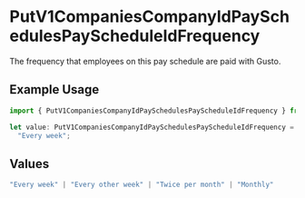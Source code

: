 # PutV1CompaniesCompanyIdPaySchedulesPayScheduleIdFrequency

The frequency that employees on this pay schedule are paid with Gusto.

## Example Usage

```typescript
import { PutV1CompaniesCompanyIdPaySchedulesPayScheduleIdFrequency } from "gusto_embedded/models/operations";

let value: PutV1CompaniesCompanyIdPaySchedulesPayScheduleIdFrequency =
  "Every week";
```

## Values

```typescript
"Every week" | "Every other week" | "Twice per month" | "Monthly"
```